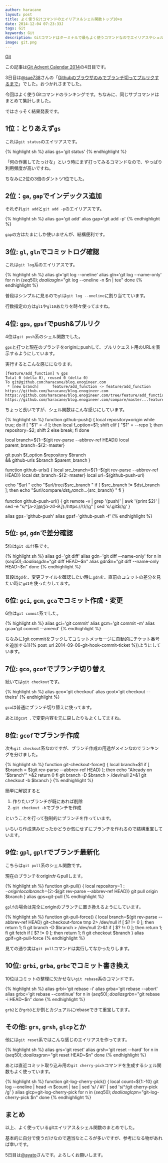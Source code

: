 ```yaml
---
author: haracane
layout: post
title: よく使うGitコマンドのエイリアス＆シェル関数トップ10+α
date: 2014-12-04 07:23:33J
tags: Git
keywords: Git 
description: Gitコマンドはターミナルで最もよく使うコマンドなのでエイリアスやシェル関数にして実行しているのですが、実際に何をよく使っているか調べてみました。
image: git.png
---
```

[Git](/tags/git/)

この記事は[Git Advent Calendar 2014](http://qiita.com/advent-calendar/2014/git)の4日目です。

3日目は[@sue738](http://qiita.com/sue738)さんの「[Githubのブラウザのみでブランチ切ってプルリクするまで](http://qiita.com/sue738/items/7b979c554a03441901c6)」でした。おつかれさまでした。

今回はよく使うGitコマンドのランキングです。ちなみに、同じサブコマンドはまとめて集計しました。

ではさっそく結果発表です。

## 1位：とりあえず`gs`

これは`git status`のエイリアスです。

{% highlight sh %}
alias gs='git status'
{% endhighlight %}

「何の作業してたっけな」という時にまず打ってみるコマンドなので、やっぱり利用頻度が高いですね。

ちなみに2位の3倍のダントツ1位でした。

## 2位：`ga`, `gap`でインデックス追加

それぞれ`git add`と`git add -p`のエイリアスです。

{% highlight sh %}
alias ga='git add'
alias gap='git add -p'
{% endhighlight %}

`gap`の方はたまにしか使いませんが、結構便利です。

## 3位: `gl`, `gln`でコミットログ確認

これは`git log`系のエイリアスです。

{% highlight sh %}
alias gl='git log --oneline'
alias gln='git log --name-only'
for n in $(seq 50); do
  alias gl$n="git log --oneline -n $n | tee"
done
{% endhighlight %}

普段はシンプルに見るので`gl`は`git log --oneline`に割り当てています。

行数指定の方は`gl1`や`gl10`あたりを時々使ってますね。

## 4位: `gps`, `gpsf`でpush&プルリク

4位は`git push`系のシェル関数でした。

`gps`と打つと現在のブランチをoriginにpushして、プルリクエスト用のURLを表示するようにしています。

実行するとこんな感じになります。

    [feature/add_function] % gps
    Total 0 (delta 0), reused 0 (delta 0)
    To git@github.com:haracane/blog.enogineer.com
     * [new branch]      feature/add_function -> feature/add_function
    https://github.com/haracane/blog.enogineer.com
    https://github.com/haracane/blog.enogineer.com/tree/feature/add_function
    https://github.com/haracane/blog.enogineer.com/compare/master...feature/add_function

ちょっと長いですが、シェル関数はこんな感じにしています。

{% highlight sh %}
function github-push() {
  local repository=origin
  while true; do
    if [ "$1" = -f ]; then
      local f_option=$1; shift
    elif [ "$1" = --repo ]; then
      repository=$2; shift 2
    else break; fi
  done

  local branch=${1:-$(git rev-parse --abbrev-ref HEAD)}
  local parent_branch=${2:-master}

  git push $f_option $repository $branch \
  && github-urls $branch $parent_branch
}

function github-urls() {
  local src_branch=${1:-$(git rev-parse --abbrev-ref HEAD)}
  local dst_branch=${2:-master}
  local url=$(github-push-url)

  echo "$url "
  echo "$url/tree/$src_branch "
  if [ $src_branch != $dst_branch ]; then
    echo "$url/compare/${dst_branch}...${src_branch} "
  fi
}

function github-push-url() {
  git remote -v | grep '(push)' | awk '{print $2}' | sed -e "s/^[a-z]*@\([a-z0-9\.]*\):/https:\/\/\1\//g" | sed 's/\.git$//g'
}

alias gps='github-push'
alias gpsf='github-push -f'
{% endhighlight %}

## 5位: `gd`, `gdn`で差分確認

5位は`git diff`系です。

{% highlight sh %}
alias gd='git diff'
alias gdn='git diff --name-only'
for n in $(seq 50); do
  alias gd$n="git diff HEAD~$n"
  alias gdn$n="git diff --name-only HEAD~$n"
done
{% endhighlight %}

普段は`gd`を、変更ファイルを確認したい時に`gdn`を、直前のコミットの差分を見たい時に`gd1`を使ったりしてます。

## 6位: `gci`, `gcm`, `gca`でコミット作成・変更

6位は`git commit`系でした。

{% highlight sh %}
alias gci='git commit'
alias gcm='git commit -m'
alias gca='git commit --amend'
{% endhighlight %}

ちなみに[git commitをフックしてコミットメッセージに自動的にチケット番号を追加する]({% post_url 2014-09-06-git-hook-commit-ticket %})ようにしています。

## 7位: `gco`, `gcof`でブランチ切り替え

続いては`git checkout`です。

{% highlight sh %}
alias gco='git checkout'
alias gcot='git checkout --theirs'
{% endhighlight %}

`gco`は普通にブランチ切り替えに使ってます。

あとは`gcot .`で変更内容を元に戻したりもよくしてますね。

## 8位: `gcof`でブランチ作成

次も`git checkout`系なのですが、ブランチ作成の用途がメインなのでランキングを分けました。

{% highlight sh %}
function git-checkout-force() {
  local branch=$1
  if [ $branch = $(git rev-parse --abbrev-ref HEAD) ]; then
    echo "Already on '$branch'" >&2
    return 0
  fi
  git branch -D $branch > /dev/null 2>&1
  git checkout -b $branch
}
{% endhighlight %}

簡単に解説すると

1. 作りたいブランチが既にあれば削除
2. `git checkout -b`でブランチを作成

ということを行って強制的にブランチを作っています。

いちいち作成済みだったかどうか気にせずにブランチを作れるので結構重宝しています。

## 9位: `gpl`, `gplf`でブランチ最新化

こちらは`git pull`系のシェル関数です。

現在のブランチをoriginからpullします。

{% highlight sh %}
function git-pull() {
  local repository=${1:-origin}
  local branch=${2:-$(git rev-parse --abbrev-ref HEAD)}
  git pull origin $branch
}
alias gps=git-pull
{% endhighlight %}

`gplf`の場合は完全にoriginのブランチに置き換えるようにしています。

{% highlight sh %}
function git-pull-force() {
  local branch=$(git rev-parse --abbrev-ref HEAD)
  git-checkout-force tmp 2> /dev/null
  if [ $? != 0 ]; then return 1; fi
  git branch -D $branch > /dev/null 2>&1
  if [ $? != 0 ]; then return 1; fi
  git fetch
  if [ $? != 0 ]; then return 1; fi
  git checkout $branch
}
alias gplf=git-pull-force
{% endhighlight %}

見ての通り実は`git pull`コマンドは実行してなかったりします。

## 10位: `grbi`, `grba`, `grbc`でコミット書き換え

10位はコミットの整理に欠かせない`git rebase`系のコマンドです。

{% highlight sh %}
alias grbi='git rebase -i'
alias grba='git rebase --abort'
alias grbc='git rebase --continue'
for n in $(seq 50); do
  alias grb$n="git rebase -i HEAD~$n"
done
{% endhighlight %}

`grb2`とか`grb3`とか割とカジュアルにrebaseできて重宝してます。

## その他: `grs`, `grsh`, `glcp`とか

他には`git reset`系ではこんな感じのエイリアスを作ってます。

{% highlight sh %}
alias grs='git reset'
alias grsh='git reset --hard'
for n in $(seq 50); do
  alias grs$n="git reset HEAD~$n"
done
{% endhighlight %}

あとは直近コミット取り込み用の`git cherry-pick`コマンドを生成するシェル関数もよく使っています。

{% highlight sh %}
function git-log-cherry-pick() {
  local count=${1:-10}
  git log --oneline | head -n $count | tac | sed 's/ / #/' | sed 's/^/git cherry-pick /g'
}
alias glcp=git-log-cherry-pick
for n in $(seq 50); do
  alias glcp$n="git-log-cherry-pick $n"
done
{% endhighlight %}

## まとめ

以上、よく使っているgitエイリアス＆シェル関数のまとめでした。

基本的に自分で使うだけなので適当なところが多いですが、参考になる物があれば幸いです。

5日目は[@ayato](http://qiita.com/ayato)さんです。よろしくお願いします。

